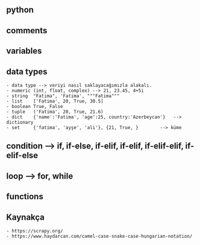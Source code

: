 ## python


## comments
## variables
## data types 
    - data type --> veriyi nasıl saklayacağımızla alakalı.
    - numeric (int, float, complex) --> 21, 23.45, 4+5i
    - string  "Fatima", 'Fatima', """Fatima"""
    - list    ['Fatima', 20, True, 30.5]
    - boolean True, False
    - tuple   ('Fatima', 20, True, 21.6)
    - dict    {'name':'Fatima', 'age':25, country:'Azerbeycan'}   --> dictionary   
    - set     {'fatima', 'ayşe', 'ali'}, {21, True, }        --> küme

## condition --> if, if-else, if-elif, if-elif, if-elif-elif,   if-elif-else

## loop  --> for, while
## functions



## Kaynakça
    - https://scrapy.org/
    - https://www.haydarcan.com/camel-case-snake-case-hungarian-notation/
